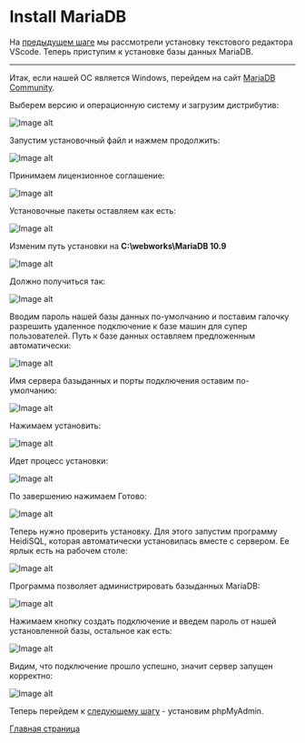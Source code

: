 # Install MariaDB
На [предыдущем шаге](https://github.com/RungeKut/learn_simtechschool/tree/main/%23003_Install_VScode#readme) мы рассмотрели установку текстового редактора VScode. Теперь приступим к установке базы данных MariaDB.
 * * *
Итак, если нашей ОС является Windows, перейдем на сайт [MariaDB Community](https://mariadb.com/downloads/).

Выберем версию и операционную систему и загрузим дистрибутив:

![Image alt](https://github.com/RungeKut/learn_simtechschool/blob/main/%23004_Install_MariaDB/supplementary_files/0.png "general view")​

Запустим установочный файл и нажмем продолжить:

![Image alt](https://github.com/RungeKut/learn_simtechschool/blob/main/%23004_Install_MariaDB/supplementary_files/1.png "general view")​

Принимаем лицензионное соглашение:

![Image alt](https://github.com/RungeKut/learn_simtechschool/blob/main/%23004_Install_MariaDB/supplementary_files/2.png "general view")​

Установочные пакеты оставляем как есть:

![Image alt](https://github.com/RungeKut/learn_simtechschool/blob/main/%23004_Install_MariaDB/supplementary_files/3.png "general view")​

Изменим путь установки на **C:\webworks\MariaDB 10.9**

![Image alt](https://github.com/RungeKut/learn_simtechschool/blob/main/%23004_Install_MariaDB/supplementary_files/3.1.png "general view")​

Должно получиться так:

![Image alt](https://github.com/RungeKut/learn_simtechschool/blob/main/%23004_Install_MariaDB/supplementary_files/3.2.png "general view")​

Вводим пароль нашей базы данных по-умолчанию и поставим галочку разрешить удаленное подключение к базе машин для супер пользователей. Путь к базе данных оставляем предложенным автоматически:

![Image alt](https://github.com/RungeKut/learn_simtechschool/blob/main/%23004_Install_MariaDB/supplementary_files/4.png "general view")​

Имя сервера базыданных и порты подключения оставим по-умолчанию:

![Image alt](https://github.com/RungeKut/learn_simtechschool/blob/main/%23004_Install_MariaDB/supplementary_files/5.png "general view")​

Нажимаем установить:

![Image alt](https://github.com/RungeKut/learn_simtechschool/blob/main/%23004_Install_MariaDB/supplementary_files/6.png "general view")​

Идет процесс установки:

![Image alt](https://github.com/RungeKut/learn_simtechschool/blob/main/%23004_Install_MariaDB/supplementary_files/7.png "general view")​

По завершению нажимаем Готово:

![Image alt](https://github.com/RungeKut/learn_simtechschool/blob/main/%23004_Install_MariaDB/supplementary_files/8.png "general view")​

Теперь нужно проверить установку. Для этого запустим программу HeidiSQL, которая автоматически установилась вместе с сервером. Ее ярлык есть на рабочем столе:

![Image alt](https://github.com/RungeKut/learn_simtechschool/blob/main/%23004_Install_MariaDB/supplementary_files/9.png "general view")​

Программа позволяет администрировать базыданных MariaDB:

![Image alt](https://github.com/RungeKut/learn_simtechschool/blob/main/%23004_Install_MariaDB/supplementary_files/10.png "general view")​

Нажимаем кнопку создать подключение и введем пароль от нашей установленной базы, остальное как есть:

![Image alt](https://github.com/RungeKut/learn_simtechschool/blob/main/%23004_Install_MariaDB/supplementary_files/11.png "general view")​

Видим, что подключение прошло успешно, значит сервер запущен корректно:

![Image alt](https://github.com/RungeKut/learn_simtechschool/blob/main/%23004_Install_MariaDB/supplementary_files/12.png "general view")​

Теперь перейдем к [следующему шагу](https://github.com/RungeKut/learn_simtechschool/tree/main/%23005_phpMyAdmin#readme) - установим phpMyAdmin.

[Главная страница](https://github.com/RungeKut/learn_simtechschool#readme)